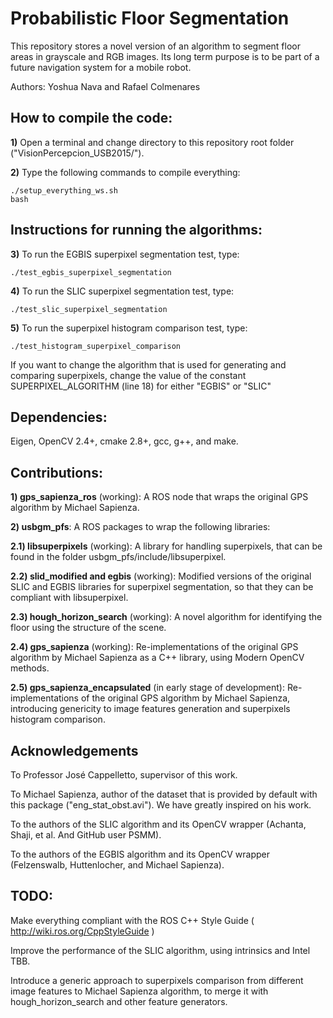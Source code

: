 # Probabilistic Floor Segmentation

This repository stores a novel version of an algorithm to segment floor areas in grayscale and RGB images. Its long term purpose is to be part of a
future navigation system for a mobile robot.


Authors:
	Yoshua Nava and Rafael Colmenares

## How to compile the code:

**1)** Open a terminal and change directory to this repository root folder ("VisionPercepcion_USB2015/").

**2)** Type the following commands to compile everything:

```
./setup_everything_ws.sh
bash
```

## Instructions for running the algorithms:

**3)** To run the EGBIS superpixel segmentation test, type:

```./test_egbis_superpixel_segmentation ```

**4)** To run the SLIC superpixel segmentation test, type:

```./test_slic_superpixel_segmentation ```

**5)** To run the superpixel histogram comparison test, type:

```./test_histogram_superpixel_comparison ```


If you want to change the algorithm that is used for generating and comparing superpixels, change the value of the constant SUPERPIXEL_ALGORITHM (line 18) for either "EGBIS" or "SLIC"


## Dependencies:
Eigen, OpenCV 2.4+, cmake 2.8+, gcc, g++, and make.



## Contributions:

**1) gps_sapienza_ros** (working): A ROS node that wraps the original GPS algorithm by Michael Sapienza.

**2) usbgm_pfs**: A ROS packages to wrap the following libraries:

**2.1) libsuperpixels** (working): A library for handling superpixels, that can be found in the folder usbgm_pfs/include/libsuperpixel.

**2.2) slid_modified and egbis** (working): Modified versions of the original SLIC and EGBIS libraries for superpixel segmentation, so that they can be compliant with libsuperpixel.

**2.3) hough_horizon_search** (working): A novel algorithm for identifying the floor using the structure of the scene.

**2.4) gps_sapienza** (working): Re-implementations of the original GPS algorithm by Michael Sapienza as a C++ library, using Modern OpenCV methods.

**2.5) gps_sapienza_encapsulated** (in early stage of development): Re-implementations of the original GPS algorithm by Michael Sapienza, introducing genericity to image features generation and superpixels histogram comparison.



## Acknowledgements

To Professor José Cappelletto, supervisor of this work.

To Michael Sapienza, author of the dataset that is provided by default with this package ("eng_stat_obst.avi"). We have greatly inspired on his work.

To the authors of the SLIC algorithm and its OpenCV wrapper (Achanta, Shaji, et al. And GitHub user PSMM).

To the authors of the EGBIS algorithm and its OpenCV wrapper (Felzenswalb, Huttenlocher, and Michael Sapienza).


## TODO:

Make everything compliant with the ROS C++ Style Guide ( http://wiki.ros.org/CppStyleGuide )

Improve the performance of the SLIC algorithm, using intrinsics and Intel TBB.

Introduce a generic approach to superpixels comparison from different image features to Michael Sapienza algorithm, to merge it with hough_horizon_search and other feature generators.

